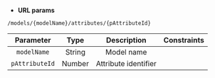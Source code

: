 * **URL params**

`/models/{modelName}/attributes/{pAttributeId}`  

Parameter | Type | Description | Constraints  
:-------: | :--: | :---------: | :---------:  
`modelName` | String | Model name |   
`pAttributeId` | Number | Attribute identifier |   

